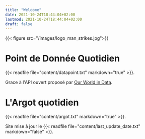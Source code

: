```yaml
---
title: "Welcome"
date: 2021-10-24T18:44:04+02:00
lastmod: 2021-10-24T18:44:04+02:00
draft: false
---
```

{{< figure src="/images/logo_man_strikes.jpg">}}

# Point de Donnée Quotidien

{{< readfile file="content/datapoint.txt" markdown="true" >}}.

Grace à l'API ouvert proposé par [Our World in Data](https://ourworldindata.org/).

# L'Argot quotidien

{{< readfile file="content/argot.txt" markdown="true" >}}.

Site mise à jour le {{< readfile file="content/last_update_date.txt" markdown="false" >}}.
